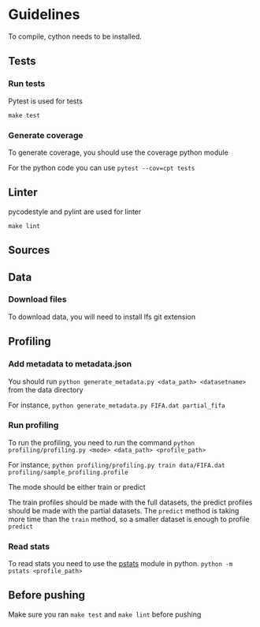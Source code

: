# Guidelines

To compile, cython needs to be installed.

## Tests
### Run tests
Pytest is used for tests

`make test`

### Generate coverage
To generate coverage, you should use the coverage python module

For the python code you can use `pytest --cov=cpt tests`

## Linter
pycodestyle and pylint are used for linter

`make lint`

## Sources

## Data
### Download files
To download data, you will need to install lfs git extension

## Profiling
### Add metadata to metadata.json
You should run `python generate_metadata.py <data_path> <datasetname>` from the data directory

For instance, `python generate_metadata.py FIFA.dat partial_fifa`

### Run profiling
To run the profiling, you need to run the command `python profiling/profiling.py <mode> <data_path> <profile_path>`

For instance, `python profiling/profiling.py train data/FIFA.dat profiling/sample_profiling.profile`

The mode should be either train or predict

The train profiles should be made with the full datasets, the predict profiles should be made with the partial datasets. The `predict` method is taking more time than the `train` method, so a smaller dataset is enough to profile `predict`

### Read stats
To read stats you need to use the [pstats](https://docs.python.org/3/library/profile.html) module in python. `python -m pstats <profile_path>`

## Before pushing
Make sure you ran `make test` and `make lint` before pushing
